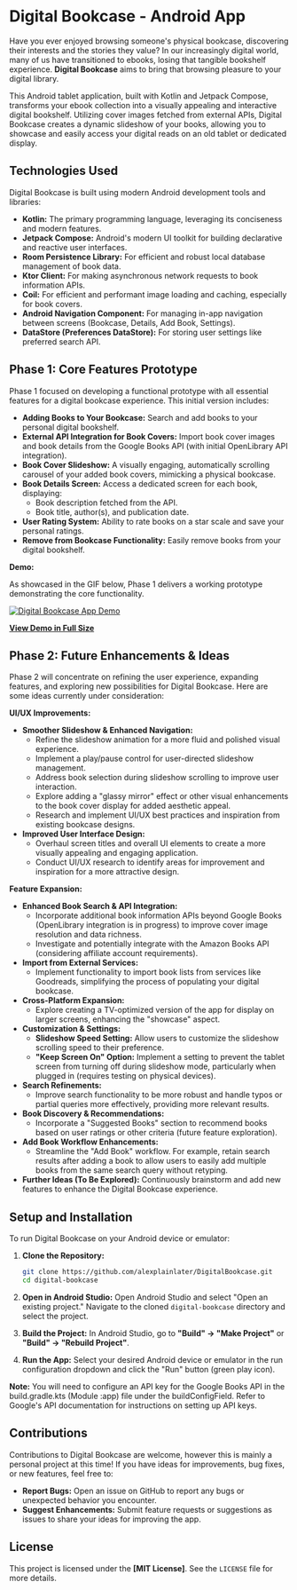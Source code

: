 # Digital Bookcase - Android App

Have you ever enjoyed browsing someone's physical bookcase, discovering their interests and the stories they value?  In our increasingly digital world, many of us have transitioned to ebooks, losing that tangible bookshelf experience.  **Digital Bookcase** aims to bring that browsing pleasure to your digital library.

This Android tablet application, built with Kotlin and Jetpack Compose, transforms your ebook collection into a visually appealing and interactive digital bookshelf.  Utilizing cover images fetched from external APIs, Digital Bookcase creates a dynamic slideshow of your books, allowing you to showcase and easily access your digital reads on an old tablet or dedicated display.

## Technologies Used

Digital Bookcase is built using modern Android development tools and libraries:

* **Kotlin:**  The primary programming language, leveraging its conciseness and modern features.
* **Jetpack Compose:** Android's modern UI toolkit for building declarative and reactive user interfaces.
* **Room Persistence Library:** For efficient and robust local database management of book data.
* **Ktor Client:** For making asynchronous network requests to book information APIs.
* **Coil:** For efficient and performant image loading and caching, especially for book covers.
* **Android Navigation Component:** For managing in-app navigation between screens (Bookcase, Details, Add Book, Settings).
* **DataStore (Preferences DataStore):** For storing user settings like preferred search API.

## Phase 1: Core Features Prototype

Phase 1 focused on developing a functional prototype with all essential features for a digital bookcase experience.  This initial version includes:

* **Adding Books to Your Bookcase:**  Search and add books to your personal digital bookshelf.
* **External API Integration for Book Covers:**  Import book cover images and book details from the Google Books API (with initial OpenLibrary API integration).
* **Book Cover Slideshow:**  A visually engaging, automatically scrolling carousel of your added book covers, mimicking a physical bookcase.
* **Book Details Screen:**  Access a dedicated screen for each book, displaying:
  * Book description fetched from the API.
  * Book title, author(s), and publication date.
* **User Rating System:**  Ability to rate books on a star scale and save your personal ratings.
* **Remove from Bookcase Functionality:**  Easily remove books from your digital bookshelf.

**Demo:**

As showcased in the GIF below, Phase 1 delivers a working prototype demonstrating the core functionality.

[![Digital Bookcase App Demo](demo/DigitalBookcase_Phase_1_Demo.gif)](demo/DigitalBookcase_Phase_1_Demo.gif)

[**View Demo in Full Size**](demo/DigitalBookcase_Phase_1_Demo.gif)

## Phase 2: Future Enhancements & Ideas

Phase 2 will concentrate on refining the user experience, expanding features, and exploring new possibilities for Digital Bookcase.  Here are some ideas currently under consideration:

**UI/UX Improvements:**

* **Smoother Slideshow & Enhanced Navigation:**
  * Refine the slideshow animation for a more fluid and polished visual experience.
  * Implement a play/pause control for user-directed slideshow management.
  * Address book selection during slideshow scrolling to improve user interaction.
  * Explore adding a "glassy mirror" effect or other visual enhancements to the book cover display for added aesthetic appeal.
  * Research and implement UI/UX best practices and inspiration from existing bookcase designs.
* **Improved User Interface Design:**
  * Overhaul screen titles and overall UI elements to create a more visually appealing and engaging application.
  * Conduct UI/UX research to identify areas for improvement and inspiration for a more attractive design.

**Feature Expansion:**

* **Enhanced Book Search & API Integration:**
  * Incorporate additional book information APIs beyond Google Books (OpenLibrary integration is in progress) to improve cover image resolution and data richness.
  * Investigate and potentially integrate with the Amazon Books API (considering affiliate account requirements).
* **Import from External Services:**
  * Implement functionality to import book lists from services like Goodreads, simplifying the process of populating your digital bookcase.
* **Cross-Platform Expansion:**
  * Explore creating a TV-optimized version of the app for display on larger screens, enhancing the "showcase" aspect.
* **Customization & Settings:**
  * **Slideshow Speed Setting:** Allow users to customize the slideshow scrolling speed to their preference.
  * **"Keep Screen On" Option:** Implement a setting to prevent the tablet screen from turning off during slideshow mode, particularly when plugged in (requires testing on physical devices).
* **Search Refinements:**
  * Improve search functionality to be more robust and handle typos or partial queries more effectively, providing more relevant results.
* **Book Discovery & Recommendations:**
  * Incorporate a "Suggested Books" section to recommend books based on user ratings or other criteria (future feature exploration).
* **Add Book Workflow Enhancements:**
  * Streamline the "Add Book" workflow. For example, retain search results after adding a book to allow users to easily add multiple books from the same search query without retyping.
* **Further Ideas (To Be Explored):**  Continuously brainstorm and add new features to enhance the Digital Bookcase experience.

## Setup and Installation

To run Digital Bookcase on your Android device or emulator:

1. **Clone the Repository:**

    ```bash
    git clone https://github.com/alexplainlater/DigitalBookcase.git
    cd digital-bookcase
    ```

2. **Open in Android Studio:** Open Android Studio and select "Open an existing project." Navigate to the cloned `digital-bookcase` directory and select the project.

3. **Build the Project:**  In Android Studio, go to **"Build" -> "Make Project"** or **"Build" -> "Rebuild Project"**.

4. **Run the App:** Select your desired Android device or emulator in the run configuration dropdown and click the "Run" button (green play icon).

**Note:** You will need to configure an API key for the Google Books API in the build.gradle.kts (Module :app) file under the buildConfigField.  Refer to Google's API documentation for instructions on setting up API keys.

## Contributions

Contributions to Digital Bookcase are welcome, however this is mainly a personal project at this time! If you have ideas for improvements, bug fixes, or new features, feel free to:

* **Report Bugs:**  Open an issue on GitHub to report any bugs or unexpected behavior you encounter.
* **Suggest Enhancements:**  Submit feature requests or suggestions as issues to share your ideas for improving the app.

## License

This project is licensed under the **[MIT License]**. See the `LICENSE` file for more details.
